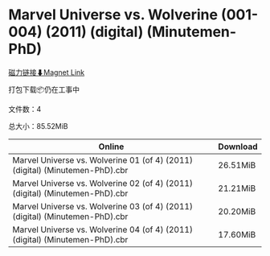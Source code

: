 # Marvel Universe vs. Wolverine (001-004) (2011) (digital) (Minutemen-PhD)

[磁力链接⬇Magnet Link](magnet:?xt=urn:btih:1af9ef260b63d10c6d5b1bb6947d34b2d21ca46c&dn=Marvel%20Universe%20vs.%20Wolverine%20%28001-004%29%20%282011%29%20%28digital%29%20%28Minutemen-PhD%29)

打包下载📦仍在工事中

文件数：4

总大小：85.52MiB

Online | Download
--- | ---
Marvel Universe vs. Wolverine 01 (of 4) (2011) (digital) (Minutemen-PhD).cbr | 26.51MiB
Marvel Universe vs. Wolverine 02 (of 4) (2011) (digital) (Minutemen-PhD).cbr | 21.21MiB
Marvel Universe vs. Wolverine 03 (of 4) (2011) (digital) (Minutemen-PhD).cbr | 20.20MiB
Marvel Universe vs. Wolverine 04 (of 4) (2011) (digital) (Minutemen-PhD).cbr | 17.60MiB
